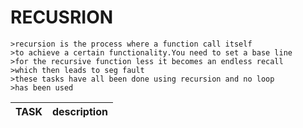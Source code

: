 #                  RECUSRION
    >recursion is the process where a function call itself
	>to achieve a certain functionality.You need to set a base line
	>for the recursive function less it becomes an endless recall
	>which then leads to seg fault
	>these tasks have all been done using recursion and no loop
	>has been used
	
	
| TASK | description |
| ----- | ---------- |

